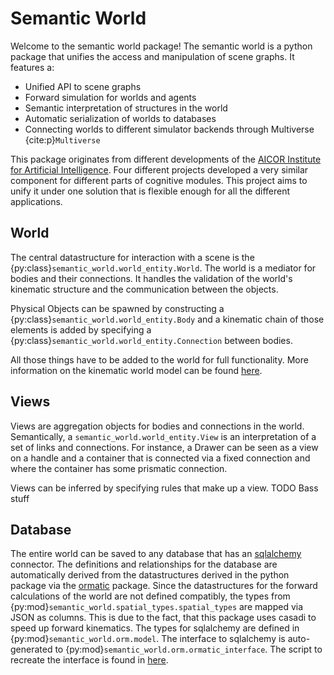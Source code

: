 # Semantic World


Welcome to the semantic world package!
The semantic world is a python package that unifies the access and manipulation of scene graphs.
It features a:

- Unified API to scene graphs
- Forward simulation for worlds and agents
- Semantic interpretation of structures in the world
- Automatic serialization of worlds to databases
- Connecting worlds to different simulator backends through Multiverse {cite:p}`Multiverse`

This package originates from different developments of the [AICOR Institute for Artificial Intelligence](https://ai.uni-bremen.de/). 
Four different projects developed a very similar component for different parts of cognitive modules.
This project aims to unify it under one solution that is flexible enough for all the different applications.

## World

The central datastructure for interaction with a scene is the {py:class}`semantic_world.world_entity.World`.
The world is a mediator for bodies and their connections.
It handles the validation of the world's kinematic structure and the communication between the objects.

Physical Objects can be spawned by constructing a {py:class}`semantic_world.world_entity.Body` and a kinematic chain of 
those elements is added by specifying a {py:class}`semantic_world.world_entity.Connection` between bodies.

All those things have to be added to the world for full functionality.
More information on the kinematic world model can be found [here](kinematic_world.md).

## Views

Views are aggregation objects for bodies and connections in the world. 
Semantically, a `semantic_world.world_entity.View` is an interpretation of a set of links and connections.
For instance, a Drawer can be seen as a view on a handle and a container that is connected via a fixed connection
and where the container has some prismatic connection.

Views can be inferred by specifying rules that make up a view. TODO Bass stuff

## Database

The entire world can be saved to any database
that has an [sqlalchemy](https://docs.sqlalchemy.org/en/20/index.html) connector.
The definitions and relationships for the database are automatically derived from the datastructures
derived in the python package via the [ormatic](https://github.com/tomsch420/ormatic) package.
Since the datastructures for the forward calculations of the world are not defined compatibly, the types
from {py:mod}`semantic_world.spatial_types.spatial_types` are mapped via JSON as columns.
This is due to the fact, that this package uses casadi to speed up forward kinematics.
The types for sqlalchemy are defined in {py:mod}`semantic_world.orm.model`.
The interface to sqlalchemy is auto-generated to {py:mod}`semantic_world.orm.ormatic_interface`.
The script
to recreate the interface is found in [here](https://github.com/tomsch420/semantic_world/blob/main/scripts/generate_orm.py).


